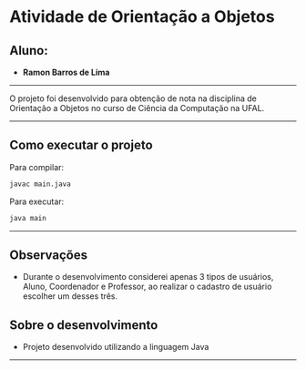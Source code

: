 
# Atividade de Orientação a Objetos 

## Aluno:

- **Ramon Barros de Lima**
----

O projeto foi desenvolvido para obtenção de nota na disciplina de Orientação a Objetos no curso de Ciência da Computação na UFAL.

---
## Como executar o projeto

Para compilar:

```bash
javac main.java
```

Para executar:

```bash
java main
```


---

## Observações

- Durante o desenvolvimento considerei apenas 3 tipos de usuários, Aluno, Coordenador e Professor, ao realizar o cadastro de usuário escolher um desses três.

## Sobre o desenvolvimento

- Projeto desenvolvido utilizando a linguagem Java

---
